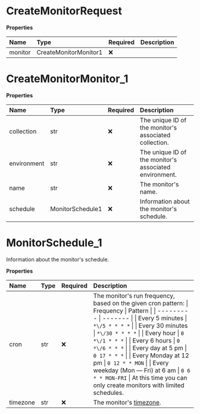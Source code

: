 # CreateMonitorRequest

**Properties**

| Name    | Type                  | Required | Description |
| :------ | :-------------------- | :------- | :---------- |
| monitor | CreateMonitorMonitor1 | ❌       |             |

# CreateMonitorMonitor_1

**Properties**

| Name        | Type             | Required | Description                                            |
| :---------- | :--------------- | :------- | :----------------------------------------------------- |
| collection  | str              | ❌       | The unique ID of the monitor's associated collection.  |
| environment | str              | ❌       | The unique ID of the monitor's associated environment. |
| name        | str              | ❌       | The monitor's name.                                    |
| schedule    | MonitorSchedule1 | ❌       | Information about the monitor's schedule.              |

# MonitorSchedule_1

Information about the monitor's schedule.

**Properties**

| Name     | Type | Required | Description                                                                                                                                                                                                                                                                                                                                                                                                                                                                                         |
| :------- | :--- | :------- | :-------------------------------------------------------------------------------------------------------------------------------------------------------------------------------------------------------------------------------------------------------------------------------------------------------------------------------------------------------------------------------------------------------------------------------------------------------------------------------------------------- |
| cron     | str  | ❌       | The monitor's run frequency, based on the given cron pattern: \| Frequency \| Pattern \| \| --------- \| ------- \| \| Every 5 minutes \| `*\/5 * * * *` \| \| Every 30 minutes \| `*\/30 * * * *` \| \| Every hour \| `0 *\/1 * * *` \| \| Every 6 hours \| `0 *\/6 * * *` \| \| Every day at 5 pm \| `0 17 * * *` \| \| Every Monday at 12 pm \| `0 12 * * MON` \| \| Every weekday (Mon — Fri) at 6 am \| `0 6 * * MON-FRI` \| At this time you can only create monitors with limited schedules. |
| timezone | str  | ❌       | The monitor's [timezone](https://en.wikipedia.org/wiki/List_of_tz_database_time_zones).                                                                                                                                                                                                                                                                                                                                                                                                             |

<!-- This file was generated by liblab | https://liblab.com/ -->
